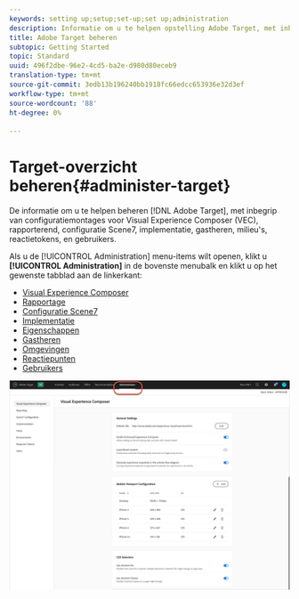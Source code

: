 ```yaml
---
keywords: setting up;setup;set-up;set up;administration
description: Informatie om u te helpen opstelling Adobe Target, met inbegrip van voorkeur, implementatie, gebruikersbeheer, eigenschappen, configuratie Scene7, gastheerbeheer, en reactietokens.
title: Adobe Target beheren
subtopic: Getting Started
topic: Standard
uuid: 496f2dbe-96e2-4cd5-ba2e-d980d80eceb9
translation-type: tm+mt
source-git-commit: 3edb13b196240bb1918fc66edcc653936e32d3ef
workflow-type: tm+mt
source-wordcount: '88'
ht-degree: 0%

---
```



# Target-overzicht beheren{#administer-target}

De informatie om u te helpen beheren [!DNL Adobe Target], met inbegrip van configuratiemontages voor Visual Experience Composer (VEC), rapporterend, configuratie Scene7, implementatie, gastheren, milieu&#39;s, reactietokens, en gebruikers.

Als u de [!UICONTROL Administration] menu-items wilt openen, klikt u **[!UICONTROL Administration]** in de bovenste menubalk en klikt u op het gewenste tabblad aan de linkerkant:

* [Visual Experience Composer](/help/administrating-target/visual-experience-composer-set-up.md)
* [Rapportage](/help/administrating-target/reporting.md)
* [Configuratie Scene7](/help/administrating-target/scene7-settings.md)
* [Implementatie](/help/c-implementing-target/implementing-target.md)
* [Eigenschappen](/help/administrating-target/c-user-management/property-channel/property-channel.md)
* [Gastheren](/help/administrating-target/hosts.md)
* [Omgevingen](/help/administrating-target/environments.md)
* [Reactiepunten](/help/administrating-target/response-tokens.md)
* [Gebruikers](/help/administrating-target/c-user-management/user-management.md)

![Menu Adobe Target-beheer](/help/administrating-target/assets/administration.png)